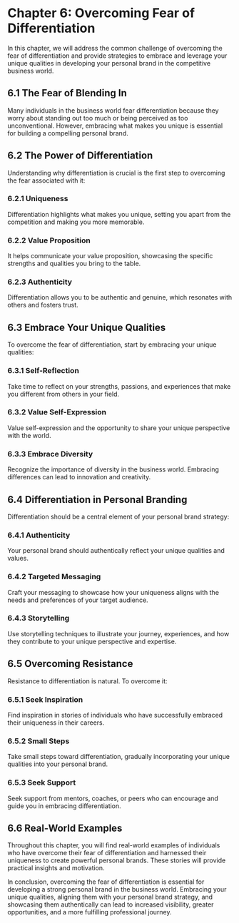 Chapter 6: Overcoming Fear of Differentiation
=============================================

In this chapter, we will address the common challenge of overcoming the fear of differentiation and provide strategies to embrace and leverage your unique qualities in developing your personal brand in the competitive business world.

6.1 The Fear of Blending In
---------------------------

Many individuals in the business world fear differentiation because they worry about standing out too much or being perceived as too unconventional. However, embracing what makes you unique is essential for building a compelling personal brand.

6.2 The Power of Differentiation
--------------------------------

Understanding why differentiation is crucial is the first step to overcoming the fear associated with it:

### 6.2.1 Uniqueness

Differentiation highlights what makes you unique, setting you apart from the competition and making you more memorable.

### 6.2.2 Value Proposition

It helps communicate your value proposition, showcasing the specific strengths and qualities you bring to the table.

### 6.2.3 Authenticity

Differentiation allows you to be authentic and genuine, which resonates with others and fosters trust.

6.3 Embrace Your Unique Qualities
---------------------------------

To overcome the fear of differentiation, start by embracing your unique qualities:

### 6.3.1 Self-Reflection

Take time to reflect on your strengths, passions, and experiences that make you different from others in your field.

### 6.3.2 Value Self-Expression

Value self-expression and the opportunity to share your unique perspective with the world.

### 6.3.3 Embrace Diversity

Recognize the importance of diversity in the business world. Embracing differences can lead to innovation and creativity.

6.4 Differentiation in Personal Branding
----------------------------------------

Differentiation should be a central element of your personal brand strategy:

### 6.4.1 Authenticity

Your personal brand should authentically reflect your unique qualities and values.

### 6.4.2 Targeted Messaging

Craft your messaging to showcase how your uniqueness aligns with the needs and preferences of your target audience.

### 6.4.3 Storytelling

Use storytelling techniques to illustrate your journey, experiences, and how they contribute to your unique perspective and expertise.

6.5 Overcoming Resistance
-------------------------

Resistance to differentiation is natural. To overcome it:

### 6.5.1 Seek Inspiration

Find inspiration in stories of individuals who have successfully embraced their uniqueness in their careers.

### 6.5.2 Small Steps

Take small steps toward differentiation, gradually incorporating your unique qualities into your personal brand.

### 6.5.3 Seek Support

Seek support from mentors, coaches, or peers who can encourage and guide you in embracing differentiation.

6.6 Real-World Examples
-----------------------

Throughout this chapter, you will find real-world examples of individuals who have overcome their fear of differentiation and harnessed their uniqueness to create powerful personal brands. These stories will provide practical insights and motivation.

In conclusion, overcoming the fear of differentiation is essential for developing a strong personal brand in the business world. Embracing your unique qualities, aligning them with your personal brand strategy, and showcasing them authentically can lead to increased visibility, greater opportunities, and a more fulfilling professional journey.
